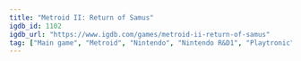 ```yaml
---
title: "Metroid II: Return of Samus"
igdb_id: 1102
igdb_url: "https://www.igdb.com/games/metroid-ii-return-of-samus"
tag: ["Main game", "Metroid", "Nintendo", "Nintendo R&D1", "Playtronic", "Shooter", "Platform", "Adventure", "Single player", "Side view", "Action", "Science fiction"]
---
```

